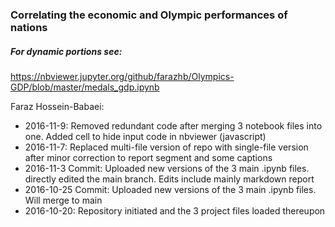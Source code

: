 ### Correlating the economic and Olympic performances of nations

##### For dynamic portions see:
https://nbviewer.jupyter.org/github/farazhb/Olympics-GDP/blob/master/medals_gdp.ipynb

Faraz Hossein-Babaei:
- 2016-11-9: Removed redundant code after merging 3 notebook files into one. Added cell to hide input code in nbviewer (javascript)
- 2016-11-7: Replaced multi-file version of repo with single-file version after minor correction to report segment and some captions
- 2016-11-3  Commit: Uploaded new versions of the 3 main .ipynb files. directly edited the main branch. Edits include mainly markdown report
- 2016-10-25 Commit: Uploaded new versions of the 3 main .ipynb files. Will merge to main
- 2016-10-20: Repository initiated and the 3 project files loaded thereupon

